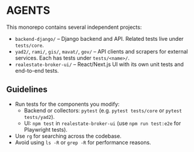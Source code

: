 # AGENTS

This monorepo contains several independent projects:

- `backend-django/` – Django backend and API. Related tests live under `tests/core`.
- `yad2/`, `rami/`, `gis/`, `mavat/`, `gov/` – API clients and scrapers for external services. Each has tests under `tests/<name>/`.
- `realestate-broker-ui/` – React/Next.js UI with its own unit tests and end-to-end tests.

## Guidelines

- Run tests for the components you modify:
  - Backend or collectors: `pytest` (e.g. `pytest tests/core` or `pytest tests/yad2`).
  - UI: `npm test` in `realestate-broker-ui` (use `npm run test:e2e` for Playwright tests).
- Use `rg` for searching across the codebase.
- Avoid using `ls -R` or `grep -R` for performance reasons.
